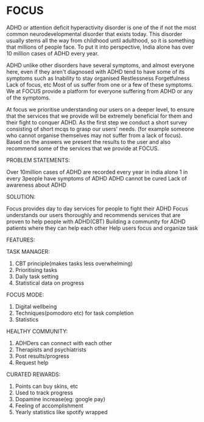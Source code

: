 # FOCUS


ADHD or attention deficit hyperactivity disorder is one of the if not the most common neurodevelopmental disorder that exists today. This disorder usually stems all the way from childhood until adulthood, so it is something that millions of people face. To put it into perspective, India alone has over 10 million cases of ADHD every year. 

ADHD unlike other disorders have several symptoms, and almost everyone here, even if they aren't diagnosed with ADHD tend to have some of its symptoms such as 
Inability to stay organised
Restlessness
Forgetfulness
Lack of focus, etc
Most of us suffer from one or a few of these symptoms. We at FOCUS provide a platform for everyone suffering from ADHD or any of the symptoms. 

At focus we prioritise understanding our users on a deeper level, to ensure that the services that we provide will be extremely beneficial for them and their fight to conquer ADHD. As the first step we conduct a short survey consisting of short mcqs to grasp our users' needs. (for example someone who cannot organise themselves may not suffer from a lack of focus). Based on the answers we present the results to the user and also recommend some of the services that we provide at FOCUS. 

PROBLEM STATEMENTS:

Over 10million cases of ADHD are recorded every year in india alone
1 in every 3people have symptoms of ADHD
ADHD cannot be cured
Lack of awareness about ADHD

SOLUTION:

Focus provides day to day services for people to fight their ADHD
Focus understands our users thoroughly and recommends services that are proven to help people with ADHD(CBT)
Building a community for ADHD patients where they can help each other
Help users focus and organize task

FEATURES:

TASK MANAGER: 
1. CBT principle(makes tasks less overwhelming)
2. Prioritising tasks
3. Daily task setting
4. Statistical data on progress

FOCUS MODE:
1. Digital wellbeing
2. Techniques(pomodoro etc) for task completion
3. Statistics

HEALTHY COMMUNITY:
1. ADHDers can connect with each other
2. Therapists and psychiatrists
3. Post results/progress
4. Request help

CURATED REWARDS:
1. Points can buy skins, etc
2. Used to track progress
3. Dopamine increase(eg: google pay)
4. Feeling of accomplishment
5. Yearly statistics like spotify wrapped

